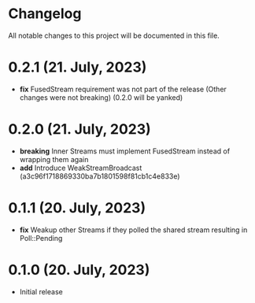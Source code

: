 # Changelog

All notable changes to this project will be documented in this file.

# 0.2.1 (21. July, 2023)
- **fix** FusedStream requirement was not part of the release (Other changes were not breaking) (0.2.0 will be yanked)

# 0.2.0 (21. July, 2023)
- **breaking** Inner Streams must implement FusedStream instead of wrapping them again
- **add** Introduce WeakStreamBroadcast (a3c96f1718869330ba7b1801598f81cb1c4e833e)

# 0.1.1 (20. July, 2023)
- **fix** Weakup other Streams if they polled the shared stream resulting in Poll::Pending 

# 0.1.0 (20. July, 2023)
- Initial release